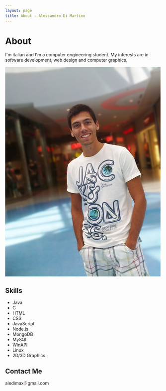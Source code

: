 ```yaml
---
layout: page
title: About - Alessandro Di Martino
---
```


About
=====
I'm italian and I'm a computer engineering student.
My interests are in software development, web design and computer graphics.

<img src='/img/alessandro-di-martino.jpg' alt='Alessandro Di Martino photo'/>

Skills
------
* Java
* C
* HTML
* CSS
* JavaScript
* Node.js
* MongoDB
* MySQL
* WinAPI
* Linux
* 2D/3D Graphics

Contact Me
----------
aledimax<img id='at-symbol' src='/img/at-symbol.png' alt='At symbol'/>gmail.com
